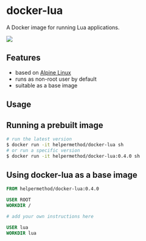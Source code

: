 # docker-lua

A Docker image for running Lua applications.

[![](https://images.microbadger.com/badges/image/helpermethod/docker-lua.svg)](https://microbadger.com/images/helpermethod/docker-lua "Get your own image badge on microbadger.com")

## Features

* based on [Alpine Linux](https://hub.docker.com/_/alpine)
* runs as non-root user by default
* suitable as a base image

## Usage

## Running a prebuilt image

```sh
# run the latest version
$ docker run -it helpermethod/docker-lua sh
# or run a specific version
$ docker run -it helpermethod/docker-lua:0.4.0 sh
```

## Using docker-lua as a base image

```dockerfile
FROM helpermethod/docker-lua:0.4.0

USER ROOT
WORKDIR /

# add your own instructions here

USER lua
WORKDIR lua
```
